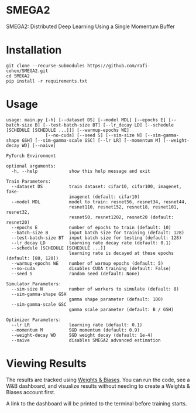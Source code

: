 # SMEGA2
SMEGA2: Distributed Deep Learning Using a Single Momentum Buffer

# Installation
```
git clone --recurse-submodules https://github.com/rafi-cohen/SMEGA2.git
cd SMEGA2
pip install -r requirements.txt
```

# Usage
```text
usage: main.py [-h] [--dataset DS] [--model MDL] [--epochs E] [--batch-size B] [--test-batch-size BT] [--lr_decay LD] [--schedule [SCHEDULE [SCHEDULE ...]]] [--warmup-epochs WE]
               [--no-cuda] [--seed S] [--sim-size N] [--sim-gamma-shape GSH] [--sim-gamma-scale GSC] [--lr LR] [--momentum M] [--weight-decay WD] [--naive]

PyTorch Environment

optional arguments:
  -h, --help            show this help message and exit

Train Parameters:
  --dataset DS          train dataset: cifar10, cifar100, imagenet, fake-
                        imagenet (default: cifar10)
  --model MDL           model to train: resnet56, resnet34, resnet44,
                        resnet110, resnet152, resnet18, resnet101, resnet32,
                        resnet50, resnet1202, resnet20 (default: resnet20)
  --epochs E            number of epochs to train (default: 10)
  --batch-size B        input batch size for training (default: 128)
  --test-batch-size BT  input batch size for testing (default: 128)
  --lr_decay LD         learning rate decay rate (default: 0.1)
  --schedule [SCHEDULE [SCHEDULE ...]]
                        learning rate is decayed at these epochs (default: [80, 120])
  --warmup-epochs WE    number of warmup epochs (default: 5)
  --no-cuda             disables CUDA training (default: False)
  --seed S              random seed (default: None)

Simulator Parameters:
  --sim-size N          number of workers to simulate (default: 8)
  --sim-gamma-shape GSH
                        gamma shape parameter (default: 100)
  --sim-gamma-scale GSC
                        gamma scale parameter (default: B / GSH)

Optimizer Parameters:
  --lr LR               learning rate (default: 0.1)
  --momentum M          SGD momentum (default: 0.9)
  --weight-decay WD     SGD weight decay (default: 1e-4)
  --naive               disables SMEGA2 advanced estimation
```

# Viewing Results
The results are tracked using [Weights & Biases](https://wandb.ai/). You can run the code, see a W&B dashboard, and visualize results without needing to create a Weights & Biases account first.

A link to the dashboard will be printed to the terminal before training starts.
